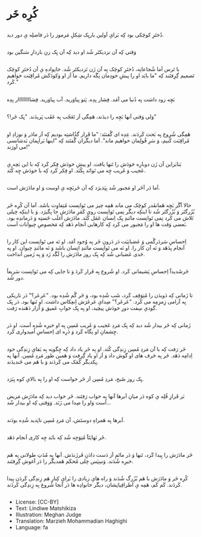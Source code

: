 # کُرِه خَر

##
دُختَرِ کوچَکی بود کِه بَرایِ اَولین باریِک شِکلِ مَرموز را دَر فاصلِه یِ دور دید.

##
وَقتی کِه آن نزدیکتَر شُد او دید کِه آن یِک زنِ باردارِ سَنگین بود

##
با تَرس اَما شُجاعانِه، دُختَرِ کوچَک بِه آن زَن نَزدیکتَر شُد. خانِوادهِ یِ آن دُختَرِ کوچَک تَصمیم گِرِفتَند کِه "ما بایَد او را پیشِ خودِمان نِگَه داریم. ما اَز او وَکودَکَش مُراقِبَت خواهیم کَرد."

##
بَچِه زود داشت بِه دُنیا می آمَد. فِشار بِدِه. پَتو بِیاوَرید. آب بِیاوَرید. فِشااااااااار بِدِه

##
وَلی وَقتی آنها بَچِه را دیدَند، هَمِگی اَز تَعَجُب بِه عَقَب پَریدَند. "یِک خَر!؟"

##
هَمِگی شُروع بِه بَحث کَردَند. عِدِه ای گُفتنَد: "ما قَرار گذُاشتِه بودیم کِه اَز مادَر وَ نوزادِ او مُراقِبَت کُنیم، وَ سَرِ قُولِمان خواهیم ماند". اَما دیگَران گُفتَند کِه "اینها بَرایِمان بَدشانسی می آورَند!"

##
بَنابَراین آن زَن دوبارِه خودَش را تَنها یافت. او پیشِ خودَش فِکر کَرد کِه با این بَچه ِیِ عَجیب وَ غَریب چِه می تَوانَد بِکُنَد. او فِکر کَرد کِه با خودَش چِه کُنَد.

##
اَما دَر آخَر او مَجبور شُد بِپَذیرَد کِه آن خَربَچِه یِ اوست وَ او مادَرَش است.

##
حالا اَگَر بَچِه هَمانقَدر کوچَک می ماند هَمِه چیز می تَوانِست مُتِفاوِت باشَد. اَما آن کُرِه خَر بُزُرگتَر وَ بُزُرگتَر شُد تا اینکِه دیگَر نِمی تَوانِست رویِ کَمَرِ مادَرَش جا بِگیرَد. وَ با اینکِه خِیلی تَلاش می کَرد نِمی تَوانِست مانَندِ یِک اِنسان عَمَل کُنَد. مادَرَش اَغلَب خَستِه وَ دَرماندِه بود. بَعضی وَقت ها او را مَجبور می کَرد کِه کارهایی اَنجام دَهَد کِه مَخصوصِ حِیوانات اَست.

##
اِحساسِ سَردَرگُمی وَ عَصَبانِیَت دَر دَرونِ خَر بِه وُجود آمَد. او نَه می تَوانِست این کار را اَنجام بِدَهَد وَ نَه آن کار را. او نَه می تَوانِست مانَندِ انِسان باشَد وَ نَه مانَندِ حِیوان. او بِه حَدی عَصَبانی شُد کِه یِک روز مادَرَش را لَگَد زَد وَ بِه زَمین اَنداخت.

##
خَرشَدیداََ اِحساسِ پَشیمانی کَرد. او شُروع بِه فَرار کَردَ وَ تا جایی کِه می تَوانِست سَریعاََ دور شُد.

##
تا زَمانی کِه دَویدَن را مُتِوَقِف کَرد، شَب شُدِه بود، وَ خَر گُم شُدِه بود. "عَرعَر؟" دَر تاریکی بِه آرامی زِمزِمِه می کَرد. "عَرعَر؟" صِدایِ عَرعَرَش اِنعِکاس داشت. او تَنها بود. دَر یِک گودیِ سِفت دورِ خودَش پیچید، او بِه یِک خوابِ عَمیق وَ آزار دَهَنده رَفت.

##
زَمانی کِه خَر بیدار شُد دید کِه یِک مَردِ عَجیب وَ غَریب مُسِن بِه او خیرِه شُدِه اَست. او دَر چِشمانِ او نِگاه کَرد وَ ذَرِه ای اِحساسِ اُمیدواری کَرد.

##
خَر رَفت کِه با آن مَردِ مُسِن زِندِگی کُنَد. او بِه خَر یاد داد کِه چِگونِه بِه بَقایِ زِندِگی خود اِدامِه دَهَد. خَر بِه حَرف های او گوش داد وَ اَز او یاد گِرِفت وَ هَمین طور مَردِ مُسِن. آنها بِه یِکدیگَر کُمَک می کَردَند وَ با هَم می خَندیدَند.

##
یِک روز صُبح، مَردِ مُسِن اَز خَر خواست کِه او را بِه بالایِ کوه بِبَرَد.

##
بَر فَرازِ قُلِه یِ کوه دَر میانِ اَبرها آنها بِه خواب رَفتَند. خَر خواب دید کِه مادَرَش مَریض اَست وَاو را صِدا می زَنَد. وَوَقتی کِه او بیدار شُد...

##
اَبرها بِه هَمراهِ دوستَش، آن مَردِ مُسِن ناپَدید شُدِه بودَند.

##
خَر نَهایَتَاََ مُتِوَجِه شُد کِه بایَد چِه کاری اَنجام دَهَد.

##
خَر مادَرَش را پِیدا کَرد، تَنها وَ دَر ماتَمِ اَز دَست دادَنِ فَرزَندَش. آنها بِه مُدَتِ طولانی بِه هَم خیرِه شُدَند. وَسِپَس خِلی مُحکَم هَمدیگَر را دَر آغوش گِرِفتَند.

##
کُرِه خَر وَ مادَرَش با هَم بُزُرگ شُدَند وَ راه هایِ زیادی را بَرایِ کِنارِ هَم زِندِگی کَردَن پِیدا کَردَند. کَم کَم، هَمِه یِ اَطرافِیانِشان، دیگَر خانوادِه ها دَر آنجا شُروع بِه زِندِگی کَردَند.

##
* License: [CC-BY]
* Text: Lindiwe Matshikiza
* Illustration: Meghan Judge
* Translation: Marzieh Mohammadian Haghighi
* Language: fa
